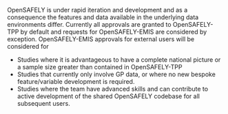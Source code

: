 OpenSAFELY is under rapid iteration and development and as a consequence the features and data available in the underlying data environments differ. Currently all approvals are granted to OpenSAFELY-TPP by default and requests for OpenSAFELY-EMIS are considered by exception. OpenSAFELY-EMIS approvals for external users will be considered for

- Studies where it is advantageous to have a complete national picture or a sample size greater than contained in OpenSAFELY-TPP
- Studies that currently only involve GP data, or where no new bespoke feature/variable development is required.
- Studies where the team have advanced skills and can contribute to active development of the shared OpenSAFELY codebase for all subsequent users.

